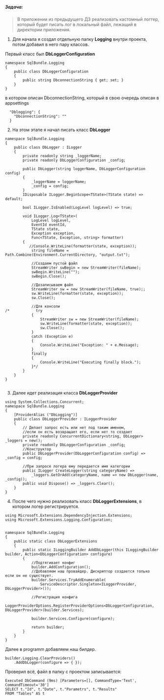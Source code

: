 ##### Задача: 

>В приложении из предыдущего ДЗ реализовать кастомный логгер, который будет писать лог в локальный файл, лежащий в директории приложения.  

1. Для начала я создал отдельную папку **Logging** внутри проекта, потом добавил в него пару классов.

Первый класс был **DbLoggerConfiguration** 

```
namespace SqlBundle.Logging
{
    public class DbLoggerConfiguration
    {
        public string DbconnectionString { get; set; }
    }
}
```

в котором описан DbconnectionString, который в свою очередь описан в appsettings 

```
  "Dblogging": {
    "DbconnectionString": ""
  }
```

2. На этом этапе я начал писать класс  **DbLogger**

```
namespace SqlBundle.Logging
{
    public class DbLogger : ILogger
    {
        private readonly string _loggerName;
        private readonly DbLoggerConfiguration _config;

        public DbLogger(string loggerName, DbLoggerConfiguration config)
        {
            _loggerName = loggerName;
            _config = config;
        }
        IDisposable ILogger.BeginScope<TState>(TState state) => default;

        bool ILogger.IsEnabled(LogLevel logLevel) => true;

        void ILogger.Log<TState>(
            LogLevel logLevel,
            EventId eventId,
            TState state,
            Exception exception,
            Func<TState, Exception, string> formatter)
        {
           //Console.WriteLine(formatter(state, exception));
            string fileName = Path.Combine(Environment.CurrentDirectory, "output.txt");

            //Создаем пустой файл
            StreamWriter swBegin = new StreamWriter(fileName);
            swBegin.WriteLine("");
            swBegin.Close();

            //Дозаписываем файл
            StreamWriter sw = new StreamWriter(fileName, true);;
            sw.WriteLine(formatter(state, exception));
            sw.Close();

            //Для консоли
/*            try
            {
                StreamWriter sw = new StreamWriter(fileName);
                sw.WriteLine(formatter(state, exception));
                sw.Close();
            }
            catch (Exception e)
            {
                Console.WriteLine("Exception: " + e.Message);
            }
            finally
            {
                Console.WriteLine("Executing finally block.");
            }*/
        }
    }
}


```

3. Далее идет реализация класса **DbLoggerProvider**

```
using System.Collections.Concurrent;
namespace SqlBundle.Logging
{
    [ProviderAlias ("DbLogging")]
    public class DbLoggerProvider : ILoggerProvider
    {
        // Делает запрос есть или нет под таким именем,
        //если он есть возвращает его, если нет то создает
        private readonly ConcurrentDictionary<string, DbLogger> _loggers = new(); 
        private readonly DbLoggerConfiguration _config;
        //Конструктор
        public DbLoggerProvider(DbLoggerConfiguration config) => _config = config;

        //При запросе логера ему передается имя категории
        public ILogger CreateLogger(string categoryName) => 
            _loggers.GetOrAdd(categoryName, name => new DbLogger(name, _config)); 
        public void Dispose() => _loggers.Clear();
    }
}
```

4. После чего нужно реализовать класс **DbLoggerExtensions**, в котором логер регистрируется.
```
using Microsoft.Extensions.DependencyInjection.Extensions;
using Microsoft.Extensions.Logging.Configuration;


namespace SqlBundle.Logging
{
    public static class DbLoggerExtensions
    {
        public static ILoggingBuilder AddDbLogger(this ILoggingBuilder builder, Action<DbLoggerConfiguration> configure)
        {
            //Подтягивает конфиг
            builder.AddConfiguration(); 
            //Добавляем наш провайдер. Дискриптор создается только если он не существует. 
            builder.Services.TryAddEnumerable(
                ServiceDescriptor.Singleton<ILoggerProvider, DbLoggerProvider>());
            
            //Регистрация конфига
            LoggerProviderOptions.RegisterProviderOptions<DbLoggerConfiguration, DbLoggerProvider>(builder.Services);

            builder.Services.Configure(configure);

            return builder;
        }
    }
}

```
Далее в programm добавляем наш билдер.

```
builder.Logging.ClearProviders()
    .AddDbLogger(configure => { });   
```

Проверил всё, файл в папку с проектом записывается:

```
Executed DbCommand (9ms) [Parameters=[], CommandType='Text', CommandTimeout='30']
SELECT t."Id", t."Date", t."Parametrs", t."Results"
FROM "Tables" AS t
```